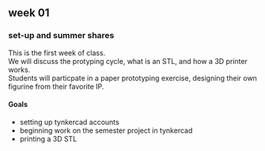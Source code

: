 <h2>week 01</h2>
<h3>set-up and summer shares</h3>
<p>This is the first week of class. <br>
We will discuss the protyping cycle, what is an STL, and how a 3D printer works.<br>
Students will particpate in a paper prototyping exercise, designing their own figurine from their favorite IP.</p>
<h4>Goals</h4>
<ul><li>setting up tynkercad accounts</li><li>beginning work on the semester project in tynkercad</li><li>printing a 3D STL</li></ul>

